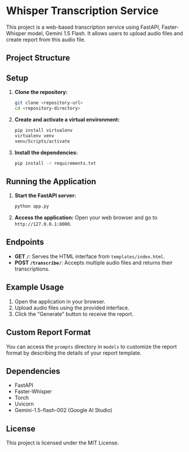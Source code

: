 # Whisper Transcription Service

This project is a web-based transcription service using FastAPI, Faster-Whisper model, Gemini 1.5 Flash. It allows users to upload audio files and create report from this audio file.

## Project Structure

## Setup

1. **Clone the repository:**
    ```sh
    git clone <repository-url>
    cd <repository-directory>
    ```

2. **Create and activate a virtual environment:**
    ```sh
    pip install virtualenv
    virtualenv venv
    venv/Scripts/activate
    ```

3. **Install the dependencies:**
    ```sh
    pip install -r requirements.txt
    ```

## Running the Application

1. **Start the FastAPI server:**
    ```sh
    python app.py
    ```

2. **Access the application:**
    Open your web browser and go to `http://127.0.0.1:8000`.

## Endpoints

- **GET `/`**: Serves the HTML interface from `templates/index.html`.
- **POST `/transcribe/`**: Accepts multiple audio files and returns their transcriptions.

## Example Usage

1. Open the application in your browser.
2. Upload audio files using the provided interface.
3. Click the "Generate" button to receive the report.

## Custom Report Format

You can access the `prompts` directory in `models` to customize the report format by describing the details of your report template.

## Dependencies

- FastAPI
- Faster-Whisper
- Torch
- Uvicorn
- Gemini-1.5-flash-002 (Google AI Studio)

## License

This project is licensed under the MIT License.